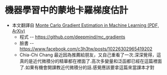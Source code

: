 # 機器學習中的蒙地卡羅梯度估計

* 本文翻譯自 [Monte Carlo Gradient Estimation in Machine Learning (PDF, ArXiv)](https://arxiv.org/pdf/1906.10652.pdf)
    * 程式 -- https://github.com/deepmind/mc_gradients
    * 臉書 -- https://www.facebook.com/c3h3tw/posts/10226302965419202
    * Chia-Chi Chang 最近因為推薦給朋友，又自己重看了一次.深深覺得，這真的是近代微積分的精華都在裡面了.高次多變量和泛函都已經在這篇裡面了.如果有機會開課教近代微積分的話.感覺應該要拿這篇來當課本才對 

